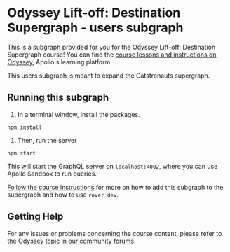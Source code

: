 # Odyssey Lift-off: Destination Supergraph - users subgraph

This is a subgraph provided for you for the Odyssey Lift-off: Destination Supergraph course! You can find the [course lessons and instructions on Odyssey](https://www.apollographql.com/tutorials/lift-off-supergraph/), Apollo's learning platform.

This users subgraph is meant to expand the Catstronauts supergraph.

## Running this subgraph

1. In a terminal window, install the packages.

```
npm install
```

1. Then, run the server

```
npm start
```

This will start the GraphQL server on `localhost:4002`, where you can use Apollo Sandbox to run queries.

[Follow the course instructions](https://www.apollographql.com/tutorials/lift-off-supergraph/) for more on how to add this subgraph to the supergraph and how to use `rover dev`.

## Getting Help

For any issues or problems concerning the course content, please refer to the [Odyssey topic in our community forums](https://community.apollographql.com/tags/c/help/6/odyssey).
